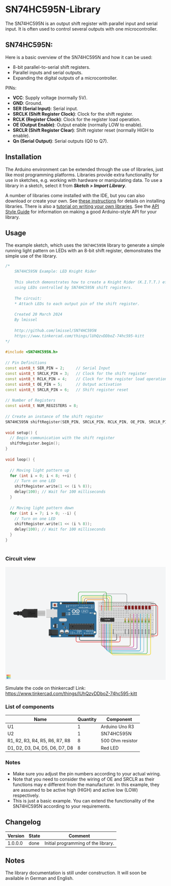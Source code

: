 # SN74HC595N-Library
 
The SN74HC595N is an output shift register with parallel input and serial input. It is often used to control several outputs with one microcontroller.
  
## SN74HC595N:
Here is a basic overview of the SN74HC595N and how it can be used:
 - 8-bit parallel-to-serial shift registers.
 - Parallel inputs and serial outputs.
 - Expanding the digital outputs of a microcontroller.
 
PINs:
 - **VCC**: Supply voltage (normally 5V).
 - **GND**: Ground.
 - **SER (Serial Input)**: Serial input.
 - **SRCLK (Shift Register Clock)**: Clock for the shift register.
 - **RCLK (Register Clock)**: Clock for the register load operation.
 - **OE (Output Enable)**: Output enable (normally LOW to enable).
 - **SRCLR (Shift Register Clear)**: Shift register reset (normally HIGH to enable).
 - **Qn (Serial Output)**: Serial outputs (Q0 to Q7).

## Installation
The Arduino environment can be extended through the use of libraries, just like most programming platforms. Libraries provide extra functionality for use in sketches, e.g. working with hardware or manipulating data. To use a library in a sketch, select it from ***Sketch > Import Library***.

A number of libraries come installed with the IDE, but you can also download or create your own. See [these instructions](https://docs.arduino.cc/software/ide-v1/tutorials/installing-libraries/) for details on installing libraries. There is also a [tutorial on writing your own libraries](https://docs.arduino.cc/learn/contributions/arduino-creating-library-guide/). See the [API Style Guide](https://docs.arduino.cc/learn/contributions/arduino-library-style-guide/) for information on making a good Arduino-style API for your library.

## Usage
The example sketch, which uses the `SN74HC595N` library to generate a simple running light pattern on LEDs with an 8-bit shift register, demonstrates the simple use of the library.

```cpp
/*
    SN74HC595N Example: LED Knight Rider

    This sketch demonstrates how to create a Knight Rider (K.I.T.T.) effect
    using LEDs controlled by SN74HC595N shift registers.

    The circuit:
    * Attach LEDs to each output pin of the shift register.

    Created 20 March 2024
    By lmissel

    http://github.com/lmissel/SN74HC595N
    https://www.tinkercad.com/things/lUhQzvDDboZ-74hc595-kitt
*/

#include <SN74HC595N.h>

// Pin Definitions
const uint8_t SER_PIN = 2;     // Serial Input
const uint8_t SRCLK_PIN = 3;   // Clock for the shift register
const uint8_t RCLK_PIN = 4;    // Clock for the register load operation
const uint8_t OE_PIN = 5;      // Output activation
const uint8_t SRCLR_PIN = 6;   // Shift register reset

// Number of Registers
const uint8_t NUM_REGISTERS = 8;

// Create an instance of the shift register
SN74HC595N shiftRegister(SER_PIN, SRCLK_PIN, RCLK_PIN, OE_PIN, SRCLR_PIN, NUM_REGISTERS);

void setup() {
  // Begin communication with the shift register
  shiftRegister.begin();
}

void loop() {

  // Moving light pattern up
  for (int i = 0; i < 8; ++i) {
    // Turn on one LED
    shiftRegister.write(1 << (i % 8));
    delay(100); // Wait for 100 milliseconds
  }
  
  // Moving light pattern down
  for (int i = 7; i > 0; --i) {
    // Turn on one LED
    shiftRegister.write(1 << (i % 8));
    delay(100); // Wait for 100 milliseconds
  }
}
  
```

### Circuit view

![Circuit view](/media/74HC595.png "SN74HC595N Example")

Simulate the code on thinkercad! Link: https://www.tinkercad.com/things/lUhQzvDDboZ-74hc595-kitt

### List of components
|Name|Quantity|Component|
|---|---|---|
|U1|1|Arduino Uno R3|
|U2|1|SN74HC595N|
|R1, R2, R3, R4, R5, R6, R7, R8|8|500 Ohm resistor|
|D1, D2, D3, D4, D5, D6, D7, D8|8|Red LED|

### Notes
- Make sure you adjust the pin numbers according to your actual wiring.
- Note that you need to consider the wiring of OE and SRCLR as their functions may e different from the manufacturer. In this example, they are assumed to be active high (HIGH) and active low (LOW) respectively.
- This is just a basic example. You can extend the functionality of the SN74HC595N according to your requirements.

## Changelog

|Version|State|Comment|
|---|---|---|
|1.0.0.0|done|Initial programming of the library.|

## Notes
The library documentation is still under construction. It will soon be available in German and English.